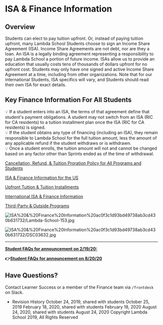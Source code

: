 # ISA & Finance Information

## Overview

Students can elect to pay tuition upfront. Or, instead of paying tuition upfront, many Lambda School Students choose to sign an Income Share Agreement (ISA). Income Share Agreements are not debt, nor are they a loan. An ISA is a legally binding agreement representing a responsibility to pay Lambda School a portion of future income. ISAs allow us to provide an education that usually costs tens of thousands of dollars upfront for no upfront cost. Students may only have one signed and active Income Share Agreement at a time, including from other organizations. Note that for our international Students, ISA specifics will vary, and Students should read their own ISA for exact details.

## Key Finance Information For All Students

<aside>
💡 If a student enters into an ISA, the terms of that agreement define that student's payment obligations. A student may not switch from an ISA (RIC for CA residents) to a tuition installment plan once the ISA (RIC for CA residents)  is signed.

</aside>

<aside>
💡 If the student obtains any type of financing (including an ISA), they remain responsible to Lambda School for the full tuition amount, less the amount of any applicable refund if the student withdraws or is withdrawn.

</aside>

<aside>
💡 Once a student enrolls, the tuition amount will not and cannot be changed based on any factor other than Sprints ended as of the time of withdrawal.

</aside>

[Cancellation, Refund, & Tuition Proration Policy for All Programs and Students ](ISA%20&%20Finance%20Information%20ac0f3c1d93bd49738ab3cd430b631732/Cancellation,%20Refund,%20&%20Tuition%20Proration%20Policy%20f%20070eb0b74d7c43dcb060fc1ad32a390e.md)

[ISA & Finance Information for the US](ISA%20&%20Finance%20Information%20ac0f3c1d93bd49738ab3cd430b631732/ISA%20&%20Finance%20Information%20for%20the%20US%200c79df0379fb4bfbb8f9c331d8668fa9.md)

[Upfront Tuition & Tuition Installments](ISA%20&%20Finance%20Information%20ac0f3c1d93bd49738ab3cd430b631732/Upfront%20Tuition%20&%20Tuition%20Installments%204d298da9a93844f1b9b543f3b75d9da7.md)

[International ISA & Finance Information](ISA%20&%20Finance%20Information%20ac0f3c1d93bd49738ab3cd430b631732/International%20ISA%20&%20Finance%20Information%20e2dbf44a45c94e20ae146c625c8c51ba.md)

[Third-Party & Outside Programs](ISA%20&%20Finance%20Information%20ac0f3c1d93bd49738ab3cd430b631732/Third-Party%20&%20Outside%20Programs%20993faa0a661645f1aa00d3688241cd60.md)

![ISA%20&%20Finance%20Information%20ac0f3c1d93bd49738ab3cd430b631732/Lambda-School-153.jpg](ISA%20&%20Finance%20Information%20ac0f3c1d93bd49738ab3cd430b631732/Lambda-School-153.jpg)

![ISA%20&%20Finance%20Information%20ac0f3c1d93bd49738ab3cd430b631732/DSC03632.jpg](ISA%20&%20Finance%20Information%20ac0f3c1d93bd49738ab3cd430b631732/DSC03632.jpg)

---

[**Student FAQs for announcement on 2/19/20:**](ISA%20&%20Finance%20Information%20ac0f3c1d93bd49738ab3cd430b631732/Student%20FAQs%20for%20announcement%20on%202%2019%2020%20815a920ab225445b955e492be980337a.md)

**👉[Student FAQs for announcement on 8/20/20](https://www.notion.so/CA-ISA-Update-FAQ-2c1c507bc6ac4d8e8c2e08bf09657155)**

## Have Questions?

Contact Learner Success or a member of the Finance team via `/frontdesk` on Slack.

- Revision History
  October 24, 2019, shared with students October 25, 2019
  February 18, 2020, shared with students February 18, 2020
  August 24, 2020, shared with students August 24, 2020
  Copyright Lambda School 2019, All Rights Reserved
